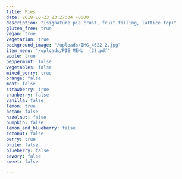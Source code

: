 ```yaml
---
title: Pies
date: 2018-10-23 23:27:34 +0000
description: "(signature pie crust, fruit filling, lattice top)"
gluten_free: true
vegan: true
vegetarian: true
background_image: "/uploads/IMG_4622 2.jpg"
item_menu: "/uploads/PIE MENU  (2).pdf"
apple: true
peppermint: false
vegetables: false
mixed_berry: true
orange: false
meat: false
strawberry: true
cranberry: false
vanilla: false
lemon: true
pecan: false
hazelnut: false
pumpkin: false
lemon_and_blueberry: false
coconut: false
berry: true
brule: false
blueberry: false
savory: false
sweet: false

---
```

